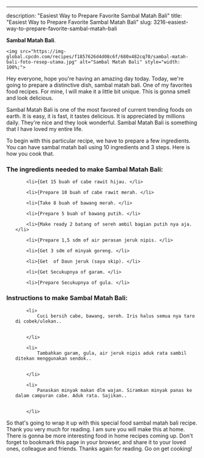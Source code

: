 ---
description: "Easiest Way to Prepare Favorite Sambal Matah Bali"
title: "Easiest Way to Prepare Favorite Sambal Matah Bali"
slug: 3216-easiest-way-to-prepare-favorite-sambal-matah-bali

<p>
	<strong>Sambal Matah Bali</strong>. 
	
</p>
<p>
	
	<img src="https://img-global.cpcdn.com/recipes/f1857626d4d08c6f/680x482cq70/sambal-matah-bali-foto-resep-utama.jpg" alt="Sambal Matah Bali" style="width: 100%;">
	
	
</p>
<p>
	Hey everyone, hope you're having an amazing day today. Today, we're going to prepare a distinctive dish, sambal matah bali. One of my favorites food recipes. For mine, I will make it a little bit unique. This is gonna smell and look delicious.
</p>
	
<p>
	Sambal Matah Bali is one of the most favored of current trending foods on earth. It is easy, it is fast, it tastes delicious. It is appreciated by millions daily. They're nice and they look wonderful. Sambal Matah Bali is something that I have loved my entire life.
</p>
<p>
	
</p>

<p>
To begin with this particular recipe, we have to prepare a few ingredients. You can have sambal matah bali using 10 ingredients and 3 steps. Here is how you cook that.
</p>

<h3>The ingredients needed to make Sambal Matah Bali:</h3>

<ol>
	
		<li>{Get 15 buah of cabe rawit hijau. </li>
	
		<li>{Prepare 10 buah of cabe rawit merah. </li>
	
		<li>{Take 8 buah of bawang merah. </li>
	
		<li>{Prepare 5 buah of bawang putih. </li>
	
		<li>{Make ready 2 batang of sereh ambil bagian putih nya aja. </li>
	
		<li>{Prepare 1,5 sdm of air perasan jeruk nipis. </li>
	
		<li>{Get 3 sdm of minyak goreng. </li>
	
		<li>{Get  of Daun jeruk (saya skip). </li>
	
		<li>{Get Secukupnya of garam. </li>
	
		<li>{Prepare Secukupnya of gula. </li>
	
</ol>
<p>
	
</p>

<h3>Instructions to make Sambal Matah Bali:</h3>

<ol>
	
		<li>
			Cuci bersih cabe, bawang, sereh. Iris halus semua nya taro di cobek/ulekan..
			
			
		</li>
	
		<li>
			Tambahkan garam, gula, air jeruk nipis aduk rata sambil ditekan menggunakan sendok..
			
			
		</li>
	
		<li>
			Panaskan minyak makan dlm wajan. Siramkan minyak panas ke dalam campuran cabe. Aduk rata. Sajikan..
			
			
		</li>
	
</ol>

<p>
	
</p>

<p>
	So that's going to wrap it up with this special food sambal matah bali recipe. Thank you very much for reading. I am sure you will make this at home. There is gonna be more interesting food in home recipes coming up. Don't forget to bookmark this page in your browser, and share it to your loved ones, colleague and friends. Thanks again for reading. Go on get cooking!
</p>

